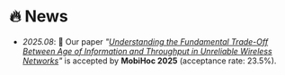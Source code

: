 # 🔥 News
- *2025.08*: 🎉 Our paper *"[Understanding the Fundamental Trade-Off Between Age of Information and Throughput in Unreliable Wireless Networks](https://www.sigmobile.org/mobihoc/2025/)"* is accepted by **MobiHoc 2025** (acceptance rate: 23.5%).

